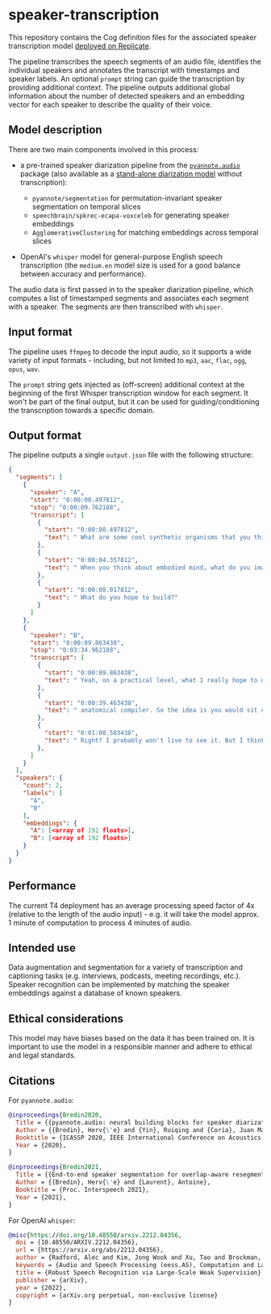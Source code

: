 # speaker-transcription

This repository contains the Cog definition files for the associated speaker transcription model [deployed on Replicate](https://replicate.com/meronym/speaker-transcription).

The pipeline transcribes the speech segments of an audio file, identifies the individual speakers and annotates the transcript with timestamps and speaker labels. An optional `prompt` string can guide the transcription by providing additional context. The pipeline outputs additional global information about the number of detected speakers and an embedding vector for each speaker to describe the quality of their voice.

## Model description

There are two main components involved in this process:

- a pre-trained speaker diarization pipeline from the [`pyannote.audio`](pyannote.github.io) package (also available as a [stand-alone diarization model](https://replicate.com/meronym/speaker-diarization) without transcription):

  - `pyannote/segmentation` for permutation-invariant speaker segmentation on temporal slices
  - `speechbrain/spkrec-ecapa-voxceleb` for generating speaker embeddings
  - `AgglomerativeClustering` for matching embeddings across temporal slices

- OpenAI's `whisper` model for general-purpose English speech transcription (the `medium.en` model size is used for a good balance between accuracy and performance).

The audio data is first passed in to the speaker diarization pipeline, which computes a list of timestamped segments and associates each segment with a speaker. The segments are then transcribed with `whisper`.

## Input format

The pipeline uses `ffmpeg` to decode the input audio, so it supports a wide variety of input formats - including, but not limited to `mp3`, `aac`, `flac`, `ogg`, `opus`, `wav`.

The `prompt` string gets injected as (off-screen) additional context at the beginning of the first Whisper transcription window for each segment. It won't be part of the final output, but it can be used for guiding/conditioning the transcription towards a specific domain.

## Output format

The pipeline outputs a single `output.json` file with the following structure:

```json
{
  "segments": [
    {
      "speaker": "A",
      "start": "0:00:00.497812",
      "stop": "0:00:09.762188",
      "transcript": [
        {
          "start": "0:00:00.497812",
          "text": " What are some cool synthetic organisms that you think about, you dream about?"
        },
        {
          "start": "0:00:04.357812",
          "text": " When you think about embodied mind, what do you imagine?"
        },
        {
          "start": "0:00:08.017812",
          "text": " What do you hope to build?"
        }
      ]
    },
    {
      "speaker": "B",
      "start": "0:00:09.863438",
      "stop": "0:03:34.962188",
      "transcript": [
        {
          "start": "0:00:09.863438",
          "text": " Yeah, on a practical level, what I really hope to do is to gain enough of an understanding of the embodied intelligence of the organs and tissues, such that we can achieve a radically different regenerative medicine, so that we can say, basically, and I think about it as, you know, in terms of like, okay, can you what's the what's the what's the goal, kind of end game for this whole thing? To me, the end game is something that you would call an"
        },
        {
          "start": "0:00:39.463438",
          "text": " anatomical compiler. So the idea is you would sit down in front of the computer and you would draw the body or the organ that you wanted. Not molecular details, but like, here, this is what I want. I want a six legged, you know, frog with a propeller on top, or I want I want a heart that looks like this, or I want a leg that looks like this. And what it would do if we knew what we were doing is put out, convert that anatomical description into a set of stimuli that would have to be given to cells to convince them to build exactly that thing."
        },
        {
          "start": "0:01:08.503438",
          "text": " Right? I probably won't live to see it. But I think it's achievable. And I think what that if, if we can have that, then that is basically the solution to all of medicine, except for infectious disease. So birth defects, right, traumatic injury, cancer, aging, degenerative disease, if we knew how to tell cells what to build, all of those things go away. So those things go away, and the positive feedback spiral of economic costs, where all of the advances are increasingly more"
        },
      ]
    }
  ],
  "speakers": {
    "count": 2,
    "labels": [
      "A",
      "B"
    ],
    "embeddings": {
      "A": [<array of 192 floats>],
      "B": [<array of 192 floats>]
    }
  }
}
```

## Performance

The current T4 deployment has an average processing speed factor of 4x (relative to the length of the audio input) - e.g. it will take the model approx. 1 minute of computation to process 4 minutes of audio.

## Intended use

Data augmentation and segmentation for a variety of transcription and captioning tasks (e.g. interviews, podcasts, meeting recordings, etc.). Speaker recognition can be implemented by matching the speaker embeddings against a database of known speakers.

## Ethical considerations

This model may have biases based on the data it has been trained on. It is important to use the model in a responsible manner and adhere to ethical and legal standards.

## Citations

For `pyannote.audio`:

```bibtex
@inproceedings{Bredin2020,
  Title = {{pyannote.audio: neural building blocks for speaker diarization}},
  Author = {{Bredin}, Herv{\'e} and {Yin}, Ruiqing and {Coria}, Juan Manuel and {Gelly}, Gregory and {Korshunov}, Pavel and {Lavechin}, Marvin and {Fustes}, Diego and {Titeux}, Hadrien and {Bouaziz}, Wassim and {Gill}, Marie-Philippe},
  Booktitle = {ICASSP 2020, IEEE International Conference on Acoustics, Speech, and Signal Processing},
  Year = {2020},
}
```

```bibtex
@inproceedings{Bredin2021,
  Title = {{End-to-end speaker segmentation for overlap-aware resegmentation}},
  Author = {{Bredin}, Herv{\'e} and {Laurent}, Antoine},
  Booktitle = {Proc. Interspeech 2021},
  Year = {2021},
}
```

For OpenAI `whisper`:

```bibtex
@misc{https://doi.org/10.48550/arxiv.2212.04356,
  doi = {10.48550/ARXIV.2212.04356},
  url = {https://arxiv.org/abs/2212.04356},
  author = {Radford, Alec and Kim, Jong Wook and Xu, Tao and Brockman, Greg and McLeavey, Christine and Sutskever, Ilya},
  keywords = {Audio and Speech Processing (eess.AS), Computation and Language (cs.CL), Machine Learning (cs.LG), Sound (cs.SD), FOS: Electrical engineering, electronic engineering, information engineering, FOS: Electrical engineering, electronic engineering, information engineering, FOS: Computer and information sciences, FOS: Computer and information sciences},
  title = {Robust Speech Recognition via Large-Scale Weak Supervision},
  publisher = {arXiv},
  year = {2022},
  copyright = {arXiv.org perpetual, non-exclusive license}
}
```
